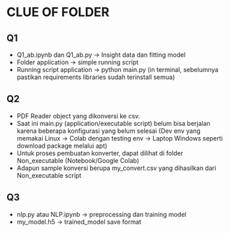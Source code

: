 # CLUE OF FOLDER

## Q1 
- Q1_ab.ipynb dan Q1_ab.py -> Insight data dan fitting model
- Folder application -> simple running script 
- Running script application -> python main.py (in terminal, sebelumnya pastikan requirements libraries sudah terinstall semua)

## Q2
- PDF Reader object yang dikonversi ke csv.
- Saat ini main.py (application/executable script) belum bisa berjalan karena beberapa konfigurasi yang belum selesai (Dev env yang memakai Linux -> Colab dengan testing env -> Laptop Windows seperti download package melalui apt)
- Untuk proses pembuatan konverter, dapat dilihat di folder Non_executable (Notebook/Google Colab) 
- Adapun sample konversi berupa my_convert.csv yang dihasilkan dari Non_executable script

## Q3
- nlp.py atau NLP.ipynb -> preprocessing dan training model
- my_model.h5 -> trained_model save format
